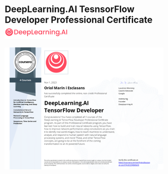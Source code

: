 # DeepLearning.AI TesnsorFlow Developer Professional Certificate [<img src="https://github.com/Uriiol1808/DeepLearning.AI-TensorFlow-Developer/blob/main/assets/img/DeepLearningAI_logo.png" width="200"/>](https://www.deeplearning.ai)

[<img src="https://github.com/Uriiol1808/DeepLearning.AI-TensorFlow-Developer/blob/main/assets/certificate/DeepLearning.AI%20TensorFlow%20Developer.png"/>](https://www.coursera.org/account/accomplishments/specialization/certificate/TQL9CZQ8WNH9)